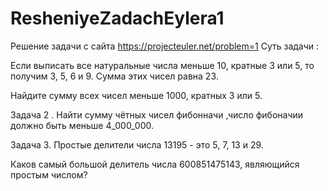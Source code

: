 # ResheniyeZadachEylera1
Решение задачи с сайта https://projecteuler.net/problem=1
Суть задачи :

Если выписать все натуральные числа меньше 10, кратные 3 или 5, то получим 3, 5, 6 и 9. Сумма этих чисел равна 23.

Найдите сумму всех чисел меньше 1000, кратных 3 или 5.

Задача 2 .
Найти сумму чётных чисел фибонначи ,число фибоначии должно быть меньше  4_000_000.

Задача 3. 
Простые делители числа 13195 - это 5, 7, 13 и 29.

Каков самый большой делитель числа 600851475143, являющийся простым числом?
